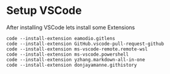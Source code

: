 # Setup VSCode

After installing VSCode lets install some Extensions

    code --install-extension eamodio.gitlens
    code --install-extension GitHub.vscode-pull-request-github
    code --install-extension ms-vscode-remote.remote-wsl
    code --install-extension ms-vscode.powershell
    code --install-extension yzhang.markdown-all-in-one
    code --install-extension donjayamanne.githistory
